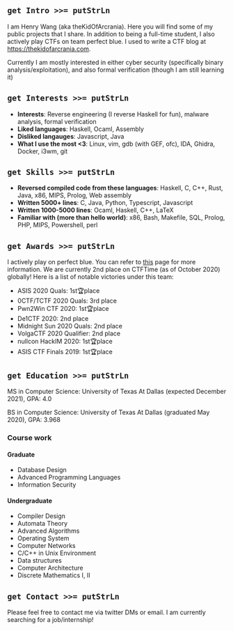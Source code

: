 ## `get Intro >>= putStrLn`
I am Henry Wang (aka theKidOfArcrania). Here you will find some of my public projects that I share. In addition to being a full-time student, I also actively play CTFs on team perfect blue. I used to write a CTF blog at https://thekidofarcrania.com.

Currently I am mostly interested in either cyber security (specifically binary analysis/exploitation), and also formal verification (though I am still learning it)

## `get Interests >>= putStrLn`
 * **Interests**: Reverse engineering (I reverse Haskell for fun), malware analysis, formal verification
 * **Liked languages**: Haskell, Ocaml, Assembly
 * **Disliked langauges**: Javascript, Java
 * **What I use the most <3**: Linux, vim, gdb (with GEF, ofc), IDA, Ghidra, Docker, i3wm, git

## `get Skills >>= putStrLn`
 * **Reversed compiled code from these languages**: Haskell, C, C++, Rust, Java, x86, MIPS, Prolog, Web assembly
 * **Written 5000+ lines**: C, Java, Python, Typescript, Javascript
 * **Written 1000-5000 lines**: Ocaml, Haskell, C++, LaTeX
 * **Familiar with (more than hello world)**: x86, Bash, Makefile, SQL, Prolog, PHP, MIPS, Powershell, perl

## `get Awards >>= putStrLn`

I actively play on perfect blue. You can refer to [this](https://ctftime.org/team/53802) page for more information. We are currently 2nd place on CTFTime (as of October 2020) globally! Here is a list of notable victories under this team:

 * ASIS 2020 Quals: 1st🏆place
 * 0CTF/TCTF 2020 Quals: 3rd place
 * Pwn2Win CTF 2020: 1st🏆place
 * De1CTF 2020: 2nd place
 * Midnight Sun 2020 Quals: 2nd place
 * VolgaCTF 2020 Qualifier: 2nd place
 * nullcon HackIM 2020: 1st🏆place
 * ASIS CTF Finals 2019: 1st🏆place
 
## `get Education >>= putStrLn`

MS in Computer Science: University of Texas At Dallas (expected December 2021), GPA: 4.0

BS in Computer Science: University of Texas At Dallas (graduated May 2020), GPA: 3.968

### Course work
#### Graduate
 * Database Design
 * Advanced Programming Languages
 * Information Security

#### Undergraduate
 * Compiler Design
 * Automata Theory
 * Advanced Algorithms
 * Operating System
 * Computer Networks
 * C/C++ in Unix Environment
 * Data structures
 * Computer Architecture
 * Discrete Mathematics I, II
 

 
## `get Contact >>= putStrLn`
Please feel free to contact me via twitter DMs or email. I am currently searching for a job/internship!
